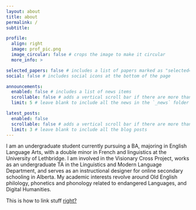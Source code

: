 ```yaml
---
layout: about
title: about
permalink: /
subtitle:

profile:
  align: right
  image: prof_pic.png
  image_circular: false # crops the image to make it circular
  more_info: >

selected_papers: false # includes a list of papers marked as "selected={true}"
social: false # includes social icons at the bottom of the page

announcements:
  enabled: false # includes a list of news items
  scrollable: false # adds a vertical scroll bar if there are more than 3 news items
  limit: 5 # leave blank to include all the news in the `_news` folder

latest_posts:
  enabled: false
  scrollable: false # adds a vertical scroll bar if there are more than 3 new posts items
  limit: 3 # leave blank to include all the blog posts
---
```


I am an undergraduate student currently pursuing a BA, majoring in English Language Arts, with a double minor in French and linguistics at the University of Lethbridge. I am involved in the Visionary Cross Project, works as an undergraduate TA in the Linguistics and Modern Language Department, and serves as an instructional designer for online secondary schooling in Alberta. My academic interests revolve around Old English philology, phonetics and phonology related to endangered Languages, and Digital Humanities.

This is how to link stuff [right?](https://www.humanitiesinnovationlab.ca/about-us)
